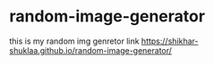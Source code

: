 # random-image-generator
this is my random img genretor link https://shikhar-shuklaa.github.io/random-image-generator/